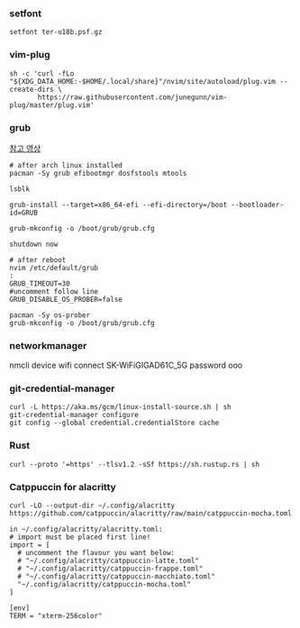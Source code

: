### setfont
```
setfont ter-u18b.psf.gz
```
### vim-plug
```
sh -c 'curl -fLo "${XDG_DATA_HOME:-$HOME/.local/share}"/nvim/site/autoload/plug.vim --create-dirs \
       https://raw.githubusercontent.com/junegunn/vim-plug/master/plug.vim'
```
### grub
[참고 영상](https://youtu.be/4dKzYmhcGEU?si=UDM5P5LLl-O5477o)
```
# after arch linux installed
pacman -Sy grub efibootmgr dosfstools mtools

lsblk

grub-install --target=x86_64-efi --efi-directory=/boot --bootloader-id=GRUB

grub-mkconfig -o /boot/grub/grub.cfg

shutdown now

# after reboot
nvim /etc/default/grub
: 
GRUB_TIMEOUT=30
#uncomment follow line
GRUB_DISABLE_OS_PROBER=false

pacman -Sy os-prober
grub-mkconfig -o /boot/grub/grub.cfg
```
### networkmanager
nmcli device wifi connect SK-WiFiGIGAD61C_5G password ooo 
### git-credential-manager
```
curl -L https://aka.ms/gcm/linux-install-source.sh | sh
git-credential-manager configure
git config --global credential.credentialStore cache
```
### Rust
```
curl --proto '=https' --tlsv1.2 -sSf https://sh.rustup.rs | sh
```
### Catppuccin for alacritty
```
curl -LO --output-dir ~/.config/alacritty https://github.com/catppuccin/alacritty/raw/main/catppuccin-mocha.toml

in ~/.config/alacritty/alacritty.toml:
# import must be placed first line!
import = [
  # uncomment the flavour you want below:
  # "~/.config/alacritty/catppuccin-latte.toml"
  # "~/.config/alacritty/catppuccin-frappe.toml"
  # "~/.config/alacritty/catppuccin-macchiato.toml"
  "~/.config/alacritty/catppuccin-mocha.toml"
]

[env]
TERM = "xterm-256color"
```

